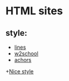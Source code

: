 # HTML sites
## style:
+ [lines](http://www.myhtmltutorials.com/line.html)
+ [w2school](http://www.w3schools.com)
+ [achors](http://www.w3schools.com/html/html_links.asp)

+[Nice style](http://blog.srvthe.net/)